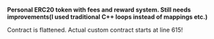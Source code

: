 __Personal ERC20 token with fees and reward system. Still needs improvements(I used traditional C++ loops instead of mappings etc.)__

Contract is flattened. Actual custom contract starts at line 615!
